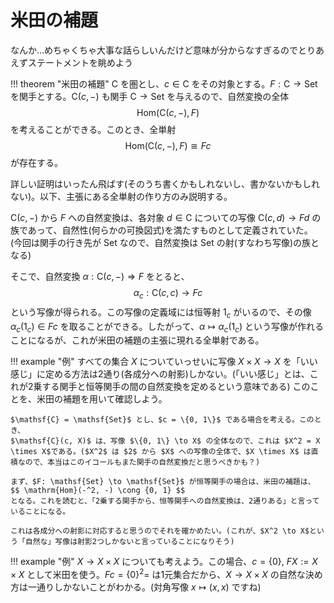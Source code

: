 # 米田の補題

なんか…めちゃくちゃ大事な話らしいんだけど意味が分からなすぎるのでとりあえずステートメントを眺めよう

!!! theorem "米田の補題"
    $\mathsf{C}$ を圏とし、$c \in \mathsf{C}$ をその対象とする。$F: \mathsf{C} \to \mathsf{Set}$ を関手とする。$\mathsf{C}(c, -)$ も関手 $\mathsf{C} \to \mathsf{Set}$ を与えるので、自然変換の全体
    $$ \mathrm{Hom}(\mathsf{C}(c, -), F) $$
    を考えることができる。このとき、全単射
    $$ \mathrm{Hom}(\mathsf{C}(c, -), F) \cong Fc$$
    が存在する。

詳しい証明はいったん飛ばす(そのうち書くかもしれないし、書かないかもしれない)。以下、主張にある全単射の作り方のみ説明する。

$\mathsf{C}(c, -)$ から $F$ への自然変換は、各対象 $d \in \mathsf{C}$ についての写像 $\mathsf{C}(c,d) \to Fd$ の族であって、自然性(何らかの可換図式)を満たすものとして定義されていた。
(今回は関手の行き先が $\mathsf{Set}$ なので、自然変換は $\mathsf{Set}$ の射(すなわち写像)の族となる)

そこで、自然変換 $\alpha: \mathsf{C}(c, -) \Rightarrow F$ をとると、
$$\alpha_c : \mathsf{C}(c, c) \to Fc$$
という写像が得られる。この写像の定義域には恒等射 $1_c$ がいるので、その像 $\alpha_c (1_c) \in Fc$ を取ることができる。したがって、$\alpha \mapsto \alpha_c(1_c)$ という写像が作れることになるが、これが米田の補題の主張に現れる全単射である。

!!! example "例"
    すべての集合 $X$ についていっせいに写像 $X \times X \to X$ を「いい感じ」に定める方法は2通り(各成分への射影)しかない。(「いい感じ」とは、これが2乗する関手と恒等関手の間の自然変換を定めるという意味である) このことを、米田の補題を用いて確認しよう。

    $\mathsf{C} = \mathsf{Set}$ とし、$c = \{0, 1\}$ である場合を考える。このとき、
    $\mathsf{C}(c, X)$ は、写像 $\{0, 1\} \to X$ の全体なので、これは $X^2 = X \times X$である。($X^2$ は $2$ から $X$ への写像の全体で、$X \times X$ は直積なので、本当はこのイコールもまた関手の自然変換だと思うべきかも？)

    まず、$F: \mathsf{Set} \to \mathsf{Set}$ が恒等関手の場合は、米田の補題は、
    $$ \mathrm{Hom}(-^2, -) \cong {0, 1} $$
    となる。これを読むと、「2乗する関手から、恒等関手への自然変換は、2通りある」と言っていることになる。
    
    これは各成分への射影に対応すると思うのでそれを確かめたい。(これが、$X^2 \to X$という「自然な」写像は射影2つしかないと言っていることになりそう)

!!! example "例"
    $X \to X \times X$ についても考えよう。この場合、$c = \{0\}$, $FX := X\times X$ として米田を使う。$Fc = \{0\}^2 =$ は1元集合だから、$X \to X \times X$ の自然な決め方は一通りしかないことがわかる。(対角写像 $x \mapsto (x,x)$ ですね)
